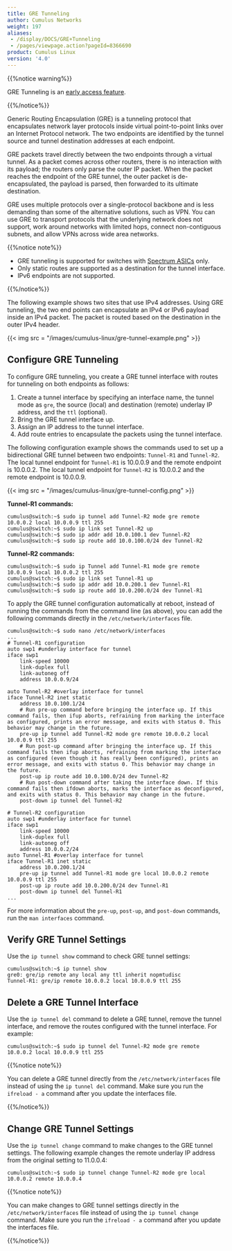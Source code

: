```yaml
---
title: GRE Tunneling
author: Cumulus Networks
weight: 197
aliases:
 - /display/DOCS/GRE+Tunneling
 - /pages/viewpage.action?pageId=8366690
product: Cumulus Linux
version: '4.0'
---
```

{{%notice warning%}}

GRE Tunneling is an [early access feature](https://support.cumulusnetworks.com/hc/en-us/articles/202933878).

{{%/notice%}}

Generic Routing Encapsulation (GRE) is a tunneling protocol that encapsulates network layer protocols inside virtual point-to-point links over an Internet Protocol network. The two endpoints are identified by the tunnel source and tunnel destination addresses at each endpoint.

GRE packets travel directly between the two endpoints through a virtual tunnel. As a packet comes across other routers, there is no interaction with its payload; the routers only parse the outer IP packet. When the packet reaches the endpoint of the GRE tunnel, the outer packet is de-encapsulated, the payload is parsed, then forwarded to its ultimate destination.

GRE uses multiple protocols over a single-protocol backbone and is less demanding than some of the alternative solutions, such as VPN. You can use GRE to transport protocols that the underlying network does not support, work around networks with limited hops, connect non-contiguous subnets, and allow VPNs across wide area networks.

{{%notice note%}}

- GRE tunneling is supported for switches with [Spectrum ASICs](https://cumulusnetworks.com/products/hardware-compatibility-list/?asic%5B0%5D=Mellanox%20Spectrum&asic%5B1%5D=Mellanox%20Spectrum_A1) only.
- Only static routes are supported as a destination for the tunnel interface.
- IPv6 endpoints are not supported.

{{%/notice%}}

The following example shows two sites that use IPv4 addresses. Using GRE tunneling, the two end points can encapsulate an IPv4 or IPv6 payload inside an IPv4 packet. The packet is routed based on the destination in the outer IPv4 header.

{{< img src = "/images/cumulus-linux/gre-tunnel-example.png" >}}

## Configure GRE Tunneling

To configure GRE tunneling, you create a GRE tunnel interface with routes for tunneling on both endpoints as follows:

1. Create a tunnel interface by specifying an interface name, the tunnel mode as `gre`, the source (local) and destination (remote) underlay IP address, and the `ttl` (optional).
2. Bring the GRE tunnel interface up.
3. Assign an IP address to the tunnel interface.
4. Add route entries to encapsulate the packets using the tunnel interface.

The following configuration example shows the commands used to set up a bidirectional GRE tunnel between two endpoints: `Tunnel-R1` and `Tunnel-R2`. The local tunnel endpoint for `Tunnel-R1` is 10.0.0.9 and the remote endpoint is 10.0.0.2. The local tunnel endpoint for `Tunnel-R2` is 10.0.0.2 and the remote endpoint is 10.0.0.9.

{{< img src = "/images/cumulus-linux/gre-tunnel-config.png" >}}

**Tunnel-R1 commands:**

```
cumulus@switch:~$ sudo ip tunnel add Tunnel-R2 mode gre remote 10.0.0.2 local 10.0.0.9 ttl 255
cumulus@switch:~$ sudo ip link set Tunnel-R2 up
cumulus@switch:~$ sudo ip addr add 10.0.100.1 dev Tunnel-R2
cumulus@switch:~$ sudo ip route add 10.0.100.0/24 dev Tunnel-R2
```

**Tunnel-R2 commands:**

```
cumulus@switch:~$ sudo ip Tunnel add Tunnel-R1 mode gre remote 10.0.0.9 local 10.0.0.2 ttl 255
cumulus@switch:~$ sudo ip link set Tunnel-R1 up
cumulus@switch:~$ sudo ip addr add 10.0.200.1 dev Tunnel-R1
cumulus@switch:~$ sudo ip route add 10.0.200.0/24 dev Tunnel-R1
```

To apply the GRE tunnel configuration automatically at reboot, instead of running the commands from the command line (as above), you can add the following commands directly in the `/etc/network/interfaces` file.

```
cumulus@switch:~$ sudo nano /etc/network/interfaces
...
# Tunnel-R1 configuration 
auto swp1 #underlay interface for tunnel
iface swp1
    link-speed 10000
    link-duplex full
    link-autoneg off
    address 10.0.0.9/24

auto Tunnel-R2 #overlay interface for tunnel
iface Tunnel-R2 inet static
    address 10.0.100.1/24
    # Run pre-up command before bringing the interface up. If this command fails, then ifup aborts, refraining from marking the interface as configured, prints an error message, and exits with status 0. This behavior may change in the future.
    pre-up ip tunnel add Tunnel-R2 mode gre remote 10.0.0.2 local   10.0.0.9 ttl 255
    # Run post-up command after bringing the interface up. If this command fails then ifup aborts, refraining from marking the interface as configured (even though it has really been configured), prints an error message, and exits with status 0. This behavior may change in the future.
    post-up ip route add 10.0.100.0/24 dev Tunnel-R2
    # Run post-down command after taking the interface down. If this command fails then ifdown aborts, marks the interface as deconfigured, and exits with status 0. This behavior may change in the future.
    post-down ip tunnel del Tunnel-R2

# Tunnel-R2 configuration
auto swp1 #underlay interface for tunnel
iface swp1
    link-speed 10000
    link-duplex full
    link-autoneg off
    address 10.0.0.2/24
auto Tunnel-R1 #overlay interface for tunnel
iface Tunnel-R1 inet static
    address 10.0.200.1/24
    pre-up ip tunnel add Tunnel-R1 mode gre local 10.0.0.2 remote 10.0.0.9 ttl 255
    post-up ip route add 10.0.200.0/24 dev Tunnel-R1
    post-down ip tunnel del Tunnel-R1
...
```

For more information about the `pre-up`, `post-up`, and `post-down` commands, run the `man interfaces` command.

## Verify GRE Tunnel Settings

Use the `ip tunnel show` command to check GRE tunnel settings:

```
cumulus@switch:~$ ip tunnel show
gre0: gre/ip remote any local any ttl inherit nopmtudisc
Tunnel-R1: gre/ip remote 10.0.0.2 local 10.0.0.9 ttl 255
```

## Delete a GRE Tunnel Interface

Use the `ip tunnel del` command to delete a GRE tunnel, remove the tunnel interface, and remove the routes configured with the tunnel interface. For example:

```
cumulus@switch:~$ sudo ip tunnel del Tunnel-R2 mode gre remote 10.0.0.2 local 10.0.0.9 ttl 255
```

{{%notice note%}}

You can delete a GRE tunnel directly from the `/etc/network/interfaces` file instead of using the `ip tunnel del` command. Make sure you run the `ifreload - a` command after you update the interfaces file.

{{%/notice%}}

## Change GRE Tunnel Settings

Use the `ip tunnel change` command to make changes to the GRE tunnel settings. The following example changes the remote underlay IP address from the original setting to 11.0.0.4:

```
cumulus@switch:~$ sudo ip tunnel change Tunnel-R2 mode gre local 10.0.0.2 remote 10.0.0.4
```

{{%notice note%}}

You can make changes to GRE tunnel settings directly in the `/etc/network/interfaces` file instead of using the `ip tunnel change` command. Make sure you run the `ifreload - a` command after you update the interfaces file.

{{%/notice%}}
